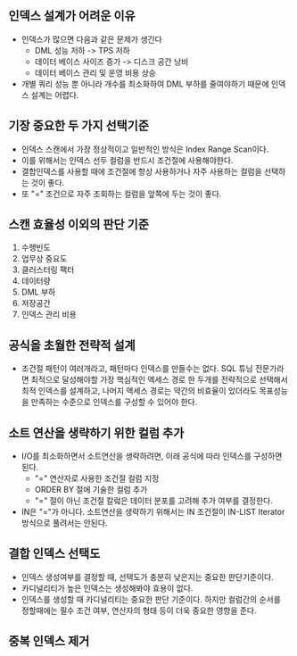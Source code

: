 인덱스 설계가 어려운 이유
-
- 인덱스가 많으면 다음과 같은 문제가 생긴다
  - DML 성능 저하 -> TPS 저하
  - 데이터 베이스 사이즈 증가 -> 디스크 공간 낭비
  - 데이터 베이스 관리 및 운영 비용 상승
- 개별 쿼리 성능 뿐 아니라 개수를 최소화하여 DML 부하를 줄여야하기 때문에 인덱스 설계는 어렵다.

기장 중요한 두 가지 선택기준
-
- 인덱스 스캔에서 가장 정상적이고 일반적인 방식은 Index Range Scan이다.
- 이를 위해서는 인덱스 선두 컬럼을 반드시 조건절에 사용해야한다.
- 결합인덱스를 사용할 때에 조건절에 항상 사용하거나 자주 사용하는 컬럼을 선택하는 것이 좋다.
- 또 "=" 조건으로 자주 조회하는 컬럼을 앞쪽에 두는 것이 좋다.

스캔 효율성 이외의 판단 기준
-
1. 수행빈도
2. 업무상 중요도
3. 클러스터링 팩터
4. 데이터량
5. DML 부하
6. 저장공간
7. 인덱스 관리 비용

공식을 초월한 전략적 설계
-
- 조건절 패턴이 여러개라고, 패턴마다 인덱스를 만들수는 없다. SQL 튜닝 전문가라면 최적으로 달성해야할 가장 핵심적인 엑세스 경로 한 두개를 전략적으로 선택해서 최적 인덱스를 설계하고, 나머지 액세스 경로는 약간의 비효율이 있더라도 목표성능을 만족하는 수준으로 인덱스를 구성할 수 있어야 한다.

소트 연산을 생략하기 위한 컬럼 추가
-
- I/O를 최소화하면서 소트연산을 생략하려면, 이래 공식에 따라 인덱스를 구성하면 된다.
  - "=" 연산자로 사용한 조건절 컬럼 지정
  - ORDER BY 절에 기술한 컬럼 추가
  - "=" 절이 아닌 조건절 칼렄은 데이터 분포를 고려해 추가 여부를 결정한다.
- IN은 "="가 아니다. 소트연산을 생략하기 위해서는 IN 조건절이 IN-LIST Iterator 방식으로 풀려서는 안된다.

결합 인덱스 선택도
-
- 인덱스 생성여부를 결정할 때, 선택도가 충분히 낮은지는 중요한 판단기준이다.
- 카디널리티가 높은 인덱스는 생성해봐야 효용이 없다.
- 인덱스를 생성할 때 카디널리티는 중요한 판단 기준이다. 하지만 컬럼간의 순서를 정할때에는 필수 조건 여부, 연산자의 형태 등이 더욱 중요한 영향을 준다.

중복 인덱스 제거
-


